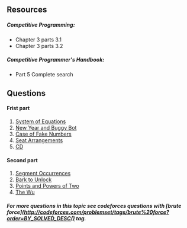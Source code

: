 ## Resources
##### Competitive Programming:
* Chapter 3 parts 3.1
* Chapter 3 parts 3.2

##### Competitive Programmer's Handbook:
* Part 5 Complete search

## Questions

#### Frist part
1. [System of Equations](http://codeforces.com/problemset/problem/214/A)
2. [New Year and Buggy Bot](http://codeforces.com/problemset/problem/908/B)
3. [Case of Fake Numbers](https://codeforces.com/problemset/problem/556/B)
4. [Seat Arrangements](https://codeforces.com/contest/919/problem/C)
5. [CD](https://uva.onlinejudge.org/index.php?option=com_onlinejudge&Itemid=8&page=show_problem&problem=565)

#### Second part
1. [Segment Occurrences](http://codeforces.com/problemset/problem/1016/B)
2. [Bark to Unlock](http://codeforces.com/problemset/problem/868/A)
3. [Points and Powers of Two](http://codeforces.com/problemset/problem/988/D)
4. [The Wu](http://codeforces.com/contest/1017/problem/D)



##### For more questions in this topic see codeforces questions with [*brute force*](http://codeforces.com/problemset/tags/brute%20force?order=BY_SOLVED_DESC() tag.
